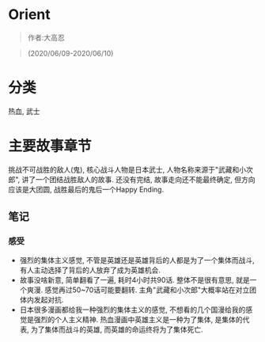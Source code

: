 # Orient

> 作者:大高忍

> (2020/06/09-2020/06/10)

# 分类
热血, 武士

# 主要故事章节
挑战不可战胜的敌人\(鬼\), 核心战斗人物是日本武士, 人物名称来源于"武藏和小次郎", 讲了一个团结战胜敌人的故事. 还没有完结, 故事走向还不能最终确定, 但方向应该是大团圆, 战胜最后的鬼后一个Happy Ending.


## 笔记
### 感受
* 强烈的集体主义感觉, 不管是英雄还是英雄背后的人都是为了一个集体而战斗, 有人主动选择了背后的人放弃了成为英雄机会.
* 故事没啥新意, 简单翻看了一遍, 耗时4小时共90话. 整体不是很有意思, 就是一个爽漫. 感觉再过50\~70话可能要翻转. 主角"武藏和小次郎"大概率站在对立团体内发起对抗.
* 日本很多漫画都给我一种强烈的集体主义的感觉, 不想看的几个国漫给我的感觉是强烈的个人主义精神. 热血漫画中英雄主义是一种为了集体, 是集体的代表, 为了集体而战斗的英雄, 而英雄的命运终将为了集体死亡.
